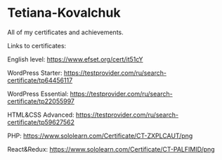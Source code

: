 # Tetiana-Kovalchuk
All of my certificates and achievements.

Links to certificates:

English level: https://www.efset.org/cert/it51cY

WordPress Starter: https://testprovider.com/ru/search-certificate/tp64456117

WordPress Essential: https://testprovider.com/ru/search-certificate/tp22055997

HTML&CSS Advanced: https://testprovider.com/ru/search-certificate/tp59627562

PHP: https://www.sololearn.com/Certificate/CT-ZXPLCAUT/png

React&Redux: https://www.sololearn.com/Certificate/CT-PALFIMID/png
